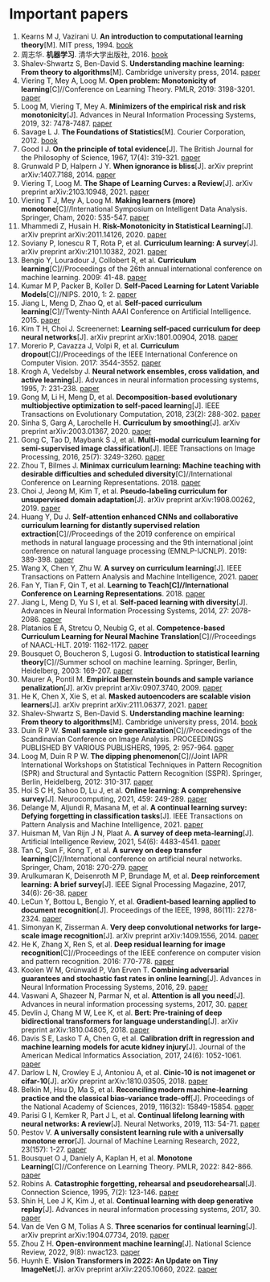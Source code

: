 # Important papers

1. Kearns M J, Vazirani U. **An introduction to computational learning theory**[M]. MIT press, 1994. [book](https://books.google.com/books?hl=zh-CN&lr=&id=vCA01wY6iywC&oi=fnd&pg=PR11&ots=p3M5eXutCA&sig=IyM8SW_y0WxvrLkwNZDv6GeOSUc)
1. 周志华. **机器学习**. 清华大学出版社, 2016. [book](https://cs.nju.edu.cn/zhouzh/zhouzh.files/publication/MLbook2016.htm)
1. Shalev-Shwartz S, Ben-David S. **Understanding machine learning: From theory to algorithms**[M]. Cambridge university press, 2014. [paper](http://103.47.12.35/bitstream/handle/1/1069/understanding-machine-learning-theory-algorithms.pdf?sequence=1&isAllowed=y)
1. Viering T, Mey A, Loog M. **Open problem: Monotonicity of learning**[C]//Conference on Learning Theory. PMLR, 2019: 3198-3201. [paper](http://proceedings.mlr.press/v99/viering19a/viering19a.pdf)
1. Loog M, Viering T, Mey A. **Minimizers of the empirical risk and risk monotonicity**[J]. Advances in Neural Information Processing Systems, 2019, 32: 7478-7487. [paper](https://arxiv.org/pdf/1907.05476.pdf)
1. Savage L J. **The Foundations of Statistics**[M]. Courier Corporation, 2012. [book](https://books.google.com/books?hl=zh-CN&lr=&id=N_bBAgAAQBAJ&oi=fnd&pg=PA1&ots=8uoDYHkm-n&sig=A_hAwDj_75zC4jIBsXviGyicmR4)
1. Good I J. **On the principle of total evidence**[J]. The British Journal for the Philosophy of Science, 1967, 17(4): 319-321. [paper](https://www.jstor.org/stable/pdf/686773.pdf?casa_token=D7XZRowDd30AAAAA:wmGJvHj1AvbGc76It-oP3wPeKI6n1hvqYVhJQS6OPHqHAAd48Dsv2UvZ5a3I_xw5H3zrC3gqRx73DtT9PY0P_QNTTW0vX-h__Dt1WZDa8GKdHaEWv3Wkrg)
1. Grunwald P D, Halpern J Y. **When ignorance is bliss**[J]. arXiv preprint arXiv:1407.7188, 2014. [paper](https://www.researchgate.net/profile/Peter-Gruenwald/publication/221404811_When_Ignorance_is_Bliss/links/546378a60cf2c0c6aec4c031/When-Ignorance-is-Bliss.pdf)
1. Viering T, Loog M. **The Shape of Learning Curves: a Review**[J]. arXiv preprint arXiv:2103.10948, 2021. [paper](https://arxiv.org/pdf/2103.10948.pdf)
1. Viering T J, Mey A, Loog M. **Making learners (more) monotone**[C]//International Symposium on Intelligent Data Analysis. Springer, Cham, 2020: 535-547. [paper](https://www.researchgate.net/profile/Tom-Viering/publication/337531868_Making_Learners_More_Monotone/links/5f4e07b9a6fdcc14c504d66c/Making-Learners-More-Monotone.pdf)
1. Mhammedi Z, Husain H. **Risk-Monotonicity in Statistical Learning**[J]. arXiv preprint arXiv:2011.14126, 2020. [paper](https://arxiv.org/pdf/2011.14126.pdf)
1. Soviany P, Ionescu R T, Rota P, et al. **Curriculum learning: A survey**[J]. arXiv preprint arXiv:2101.10382, 2021. [paper](https://arxiv.org/pdf/2101.10382.pdf)
1. Bengio Y, Louradour J, Collobert R, et al. **Curriculum learning**[C]//Proceedings of the 26th annual international conference on machine learning. 2009: 41-48. [paper](http://www.thespermwhale.com/jaseweston/papers/curriculum.pdf)
1. Kumar M P, Packer B, Koller D. **Self-Paced Learning for Latent Variable Models**[C]//NIPS. 2010, 1: 2. [paper](http://papers.neurips.cc/paper/3923-self-paced-learning-for-latent-variable-models.pdf)
1. Jiang L, Meng D, Zhao Q, et al. **Self-paced curriculum learning**[C]//Twenty-Ninth AAAI Conference on Artificial Intelligence. 2015. [paper](https://www.aaai.org/ocs/index.php/AAAI/AAAI15/paper/viewFile/%0B9750/9929)
1. Kim T H, Choi J. Screenernet: **Learning self-paced curriculum for deep neural networks**[J]. arXiv preprint arXiv:1801.00904, 2018. [paper](https://arxiv.org/pdf/1801.00904.pdf)
1. Morerio P, Cavazza J, Volpi R, et al. **Curriculum dropout**[C]//Proceedings of the IEEE International Conference on Computer Vision. 2017: 3544-3552. [paper](http://www.vision.jhu.edu/assets/MorerioICCV17.pdf)
1. Krogh A, Vedelsby J. **Neural network ensembles, cross validation, and active learning**[J]. Advances in neural information processing systems, 1995, 7: 231-238. [paper](http://citeseerx.ist.psu.edu/viewdoc/download?doi=10.1.1.52.9672&rep=rep1&type=pdf)
1. Gong M, Li H, Meng D, et al. **Decomposition-based evolutionary multiobjective optimization to self-paced learnin**g[J]. IEEE Transactions on Evolutionary Computation, 2018, 23(2): 288-302. [paper](https://ieeexplore.ieee.org/abstract/document/8396286/)
1. Sinha S, Garg A, Larochelle H. **Curriculum by smoothing**[J]. arXiv preprint arXiv:2003.01367, 2020. [paper](https://arxiv.org/pdf/2003.01367.pdf)
1. Gong C, Tao D, Maybank S J, et al. **Multi-modal curriculum learning for semi-supervised image classification**[J]. IEEE Transactions on Image Processing, 2016, 25(7): 3249-3260. [paper](https://www.dcs.bbk.ac.uk/~SJMAYBANK/MultiModal.pdf)
1. Zhou T, Bilmes J. **Minimax curriculum learning: Machine teaching with desirable difficulties and scheduled diversity**[C]//International Conference on Learning Representations. 2018. [paper](https://openreview.net/pdf?id=BywyFQlAW)
1. Choi J, Jeong M, Kim T, et al. **Pseudo-labeling curriculum for unsupervised domain adaptation**[J]. arXiv preprint arXiv:1908.00262, 2019. [paper](https://arxiv.org/pdf/1908.00262.pdf)
1. Huang Y, Du J. **Self-attention enhanced CNNs and collaborative curriculum learning for distantly supervised relation extraction**[C]//Proceedings of the 2019 conference on empirical methods in natural language processing and the 9th international joint conference on natural language processing (EMNLP-IJCNLP). 2019: 389-398. [paper](https://aclanthology.org/D19-1037.pdf)
1. Wang X, Chen Y, Zhu W. **A survey on curriculum learning**[J]. IEEE Transactions on Pattern Analysis and Machine Intelligence, 2021. [paper](https://arxiv.org/abs/2010.13166)
1. Fan Y, Tian F, Qin T, et al. **Learning to Teach[C]//International Conference on Learning Representations**. 2018. [paper](https://www.researchgate.net/profile/Yang-Fan-97/publication/325076365_Learning_to_Teach/links/5e99a97fa6fdcca78920484f/Learning-to-Teach.pdf)
1. Jiang L, Meng D, Yu S I, et al. **Self-paced learning with diversity**[J]. Advances in Neural Information Processing Systems, 2014, 27: 2078-2086. [paper](http://papers.neurips.cc/paper/5568-self-paced-learning-with-diversity.pdf)
1. Platanios E A, Stretcu O, Neubig G, et al. **Competence-based Curriculum Learning for Neural Machine Translation**[C]//Proceedings of NAACL-HLT. 2019: 1162-1172. [paper](http://aclanthology.lst.uni-saarland.de/N19-1119.pdf)
1. Bousquet O, Boucheron S, Lugosi G. **Introduction to statistical learning theory**[C]//Summer school on machine learning. Springer, Berlin, Heidelberg, 2003: 169-207. [paper](http://citeseerx.ist.psu.edu/viewdoc/download?doi=10.1.1.63.2036&rep=rep1&type=pdf)
1. Maurer A, Pontil M. **Empirical Bernstein bounds and sample variance penalization**[J]. arXiv preprint arXiv:0907.3740, 2009. [paper](https://arxiv.org/pdf/0907.3740.pdf)
1. He K, Chen X, Xie S, et al. **Masked autoencoders are scalable vision learners**[J]. arXiv preprint arXiv:2111.06377, 2021. [paper](https://arxiv.org/pdf/2111.06377.pdf)
1. Shalev-Shwartz S, Ben-David S. **Understanding machine learning: From theory to algorithms**[M]. Cambridge university press, 2014. [book](http://103.47.12.35/bitstream/handle/1/1069/understanding-machine-learning-theory-algorithms.pdf)
1. Duin R P W. **Small sample size generalization**[C]//Proceedings of the Scandinavian Conference on Image Analysis. PROCEEDINGS PUBLISHED BY VARIOUS PUBLISHERS, 1995, 2: 957-964. [paper](http://homepage.tudelft.nl/a9p19/papers/scia_95.sssize.pdf)
1. Loog M, Duin R P W. **The dipping phenomenon**[C]//Joint IAPR International Workshops on Statistical Techniques in Pattern Recognition (SPR) and Structural and Syntactic Pattern Recognition (SSPR). Springer, Berlin, Heidelberg, 2012: 310-317. [paper](https://semisupervised-learning.compute.dtu.dk/wp-content/uploads/2016/08/dipping.pdf)
1. Hoi S C H, Sahoo D, Lu J, et al. **Online learning: A comprehensive survey**[J]. Neurocomputing, 2021, 459: 249-289. [paper](https://sci-hub.mksa.top/https://doi.org/10.1016/j.neucom.2021.04.112)
1. Delange M, Aljundi R, Masana M, et al. **A continual learning survey: Defying forgetting in classification tasks**[J]. IEEE Transactions on Pattern Analysis and Machine Intelligence, 2021. [paper](https://homes.esat.kuleuven.be/~konijn/publications/2020/DeLange2.pdf)
1. Huisman M, Van Rijn J N, Plaat A. **A survey of deep meta-learning**[J]. Artificial Intelligence Review, 2021, 54(6): 4483-4541. [paper](https://ada.liacs.nl/papers/HuiEtAl21.pdf)
1. Tan C, Sun F, Kong T, et al. **A survey on deep transfer learning**[C]//International conference on artificial neural networks. Springer, Cham, 2018: 270-279. [paper](https://link.springer.com/content/pdf/10.1007/978-3-030-01424-7.pdf)
1. Arulkumaran K, Deisenroth M P, Brundage M, et al. **Deep reinforcement learning: A brief survey**[J]. IEEE Signal Processing Magazine, 2017, 34(6): 26-38. [paper](http://web.khu.ac.kr/~tskim/PatternClass%20LEc%20Note%2026-3%20DRL%20IEEE%20Magazine.pdf)
1. LeCun Y, Bottou L, Bengio Y, et al. **Gradient-based learning applied to document recognition**[J]. Proceedings of the IEEE, 1998, 86(11): 2278-2324. [paper](http://vision.stanford.edu/cs598_spring07/papers/Lecun98.pdf)
1. Simonyan K, Zisserman A. **Very deep convolutional networks for large-scale image recognition**[J]. arXiv preprint arXiv:1409.1556, 2014. [paper](https://cdn-sv1.deepsense.ai/wp-content/uploads/2017/08/1409.1556-3.pdf)
1. He K, Zhang X, Ren S, et al. **Deep residual learning for image recognition**[C]//Proceedings of the IEEE conference on computer vision and pattern recognition. 2016: 770-778. [paper](https://www.deeplearningitalia.com/wp-content/uploads/2017/12/Dropbox_Deep-Residual-Learning-for-Image-Recognition.pdf)
1. Koolen W M, Grünwald P, Van Erven T. **Combining adversarial guarantees and stochastic fast rates in online learning**[J]. Advances in Neural Information Processing Systems, 2016, 29. [paper](https://www.researchgate.net/profile/Peter-Gruenwald/publication/303409477_Combining_Adversarial_Guarantees_and_Stochastic_Fast_Rates_in_Online_Learning/links/591dea30a6fdcc233fcead50/Combining-Adversarial-Guarantees-and-Stochastic-Fast-Rates-in-Online-Learning.pdf)
1. Vaswani A, Shazeer N, Parmar N, et al. **Attention is all you need**[J]. Advances in neural information processing systems, 2017, 30. [paper](https://static.aminer.cn/upload/pdf/868/768/1297/599c7987601a182cd2648373.pdf)
1. Devlin J, Chang M W, Lee K, et al. **Bert: Pre-training of deep bidirectional transformers for language understanding**[J]. arXiv preprint arXiv:1810.04805, 2018. [paper](https://arxiv.org/pdf/1810.04805.pdf&usg=ALkJrhhzxlCL6yTht2BRmH9atgvKFxHsxQ)
1. Davis S E, Lasko T A, Chen G, et al. **Calibration drift in regression and machine learning models for acute kidney injury**[J]. Journal of the American Medical Informatics Association, 2017, 24(6): 1052-1061. [paper](https://www.ncbi.nlm.nih.gov/pmc/articles/PMC6080675/)
1. Darlow L N, Crowley E J, Antoniou A, et al. **Cinic-10 is not imagenet or cifar-10**[J]. arXiv preprint arXiv:1810.03505, 2018. [paper](https://arxiv.org/pdf/1810.03505.pdf)
1. Belkin M, Hsu D, Ma S, et al. **Reconciling modern machine-learning practice and the classical bias–variance trade-off**[J]. Proceedings of the National Academy of Sciences, 2019, 116(32): 15849-15854. [paper](https://arxiv.org/pdf/1812.11118.pdf)
1. Parisi G I, Kemker R, Part J L, et al. **Continual lifelong learning with neural networks: A review**[J]. Neural Networks, 2019, 113: 54-71. [paper](https://www.researchgate.net/profile/German-Parisi-2/publication/323335071_Continual_Lifelong_Learning_with_Neural_Networks_A_Review/links/5c4a373392851c22a38e8590/Continual-Lifelong-Learning-with-Neural-Networks-A-Review.pdf)
1. Pestov V. **A universally consistent learning rule with a universally monotone error**[J]. Journal of Machine Learning Research, 2022, 23(157): 1-27. [paper](https://www.jmlr.org/papers/volume23/21-1043/21-1043.pdf)
1. Bousquet O J, Daniely A, Kaplan H, et al. **Monotone Learning**[C]//Conference on Learning Theory. PMLR, 2022: 842-866. [paper](https://proceedings.mlr.press/v178/bousquet22a/bousquet22a.pdf)
1. Robins A. **Catastrophic forgetting, rehearsal and pseudorehearsal**[J]. Connection Science, 1995, 7(2): 123-146. [paper](https://citeseerx.ist.psu.edu/viewdoc/download?doi=10.1.1.108.3078&rep=rep1&type=pdf)
1. Shin H, Lee J K, Kim J, et al. **Continual learning with deep generative replay**[J]. Advances in neural information processing systems, 2017, 30. [paper](https://proceedings.neurips.cc/paper/2017/file/0efbe98067c6c73dba1250d2beaa81f9-Paper.pdf)
1. Van de Ven G M, Tolias A S. **Three scenarios for continual learning**[J]. arXiv preprint arXiv:1904.07734, 2019. [paper](https://arxiv.org/pdf/1904.07734.pdf)
1. Zhou Z H. **Open-environment machine learning**[J]. National Science Review, 2022, 9(8): nwac123. [paper](https://academic.oup.com/nsr/article-pdf/9/8/nwac123/45472108/nwac123.pdf)
1. Huynh E. **Vision Transformers in 2022: An Update on Tiny ImageNet**[J]. arXiv preprint arXiv:2205.10660, 2022. [paper](https://arxiv.org/pdf/2205.10660.pdf)